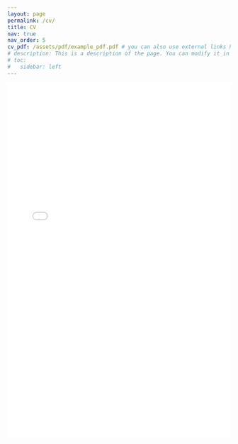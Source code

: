 ```yaml
---
layout: page
permalink: /cv/
title: CV
nav: true
nav_order: 5
cv_pdf: /assets/pdf/example_pdf.pdf # you can also use external links here
# description: This is a description of the page. You can modify it in '_pages/cv.md'. You can also change or remove the top pdf download button.
# toc:
#   sidebar: left
---
```


<iframe 
  src="/assets/pdf/example_pdf.pdf" 
  width="100%" 
  height="800px" 
  style="border: none;">
</iframe>

